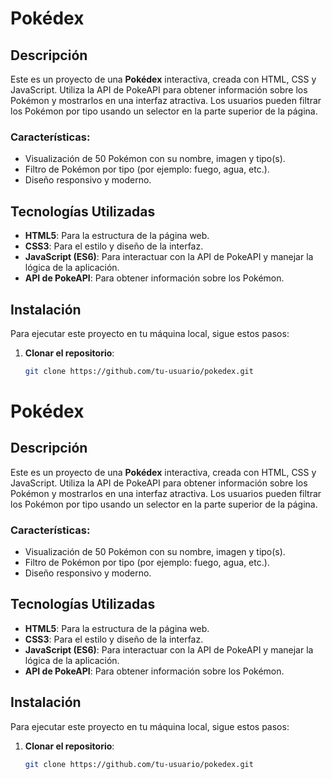 
# Pokédex

## Descripción

Este es un proyecto de una **Pokédex** interactiva, creada con HTML, CSS y JavaScript. Utiliza la API de PokeAPI para obtener información sobre los Pokémon y mostrarlos en una interfaz atractiva. Los usuarios pueden filtrar los Pokémon por tipo usando un selector en la parte superior de la página.

### Características:
- Visualización de 50 Pokémon con su nombre, imagen y tipo(s).
- Filtro de Pokémon por tipo (por ejemplo: fuego, agua, etc.).
- Diseño responsivo y moderno.

## Tecnologías Utilizadas
- **HTML5**: Para la estructura de la página web.
- **CSS3**: Para el estilo y diseño de la interfaz.
- **JavaScript (ES6)**: Para interactuar con la API de PokeAPI y manejar la lógica de la aplicación.
- **API de PokeAPI**: Para obtener información sobre los Pokémon.

## Instalación

Para ejecutar este proyecto en tu máquina local, sigue estos pasos:

1. **Clonar el repositorio**:
   ```bash
   git clone https://github.com/tu-usuario/pokedex.git

# Pokédex

## Descripción

Este es un proyecto de una **Pokédex** interactiva, creada con HTML, CSS y JavaScript. Utiliza la API de PokeAPI para obtener información sobre los Pokémon y mostrarlos en una interfaz atractiva. Los usuarios pueden filtrar los Pokémon por tipo usando un selector en la parte superior de la página.

### Características:
- Visualización de 50 Pokémon con su nombre, imagen y tipo(s).
- Filtro de Pokémon por tipo (por ejemplo: fuego, agua, etc.).
- Diseño responsivo y moderno.

## Tecnologías Utilizadas
- **HTML5**: Para la estructura de la página web.
- **CSS3**: Para el estilo y diseño de la interfaz.
- **JavaScript (ES6)**: Para interactuar con la API de PokeAPI y manejar la lógica de la aplicación.
- **API de PokeAPI**: Para obtener información sobre los Pokémon.

## Instalación

Para ejecutar este proyecto en tu máquina local, sigue estos pasos:

1. **Clonar el repositorio**:
   ```bash
   git clone https://github.com/tu-usuario/pokedex.git
